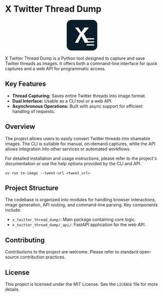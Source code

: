 # X Twitter Thread Dump

<p align="center">
  <img src="docs/favicon.svg" alt="X Twitter Thread Dump Favicon" width="100"/>
</p>

X Twitter Thread Dump is a Python tool designed to capture and save Twitter threads as images. It offers both a command-line interface for quick captures and a web API for programmatic access.

## Key Features

*   **Thread Capturing:** Saves entire Twitter threads into image format.
*   **Dual Interface:** Usable as a CLI tool or a web API.
*   **Asynchronous Operations:** Built with async support for efficient handling of requests.

## Overview

The project allows users to easily convert Twitter threads into shareable images. The CLI is suitable for manual, on-demand captures, while the API allows integration into other services or automated workflows.

For detailed installation and usage instructions, please refer to the project's documentation or use the help options provided by the CLI and API.

```shell
uv run to-image --tweet-url <tweet_url>
```

## Project Structure

The codebase is organized into modules for handling browser interactions, image generation, API routing, and command-line parsing. Key components include:

*   `x_twitter_thread_dump/`: Main package containing core logic.
*   `x_twitter_thread_dump/_api/`: FastAPI application for the web API.

## Contributing

Contributions to the project are welcome. Please refer to standard open-source contribution practices.

## License

This project is licensed under the MIT License. See the `LICENSE` file for more details.
